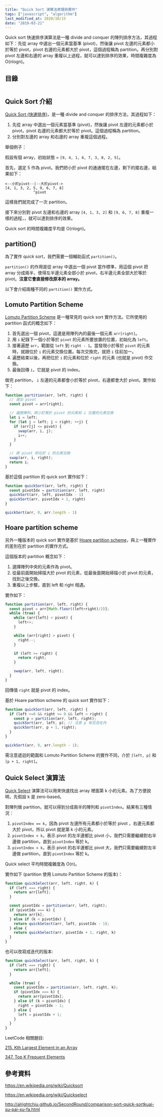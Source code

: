 ```yaml
---
title: "Quick Sort 演算法原理與實作"
tags: ["javascript", "algorithm"]
last_modified_at: 2020/10/15
date: "2019-03-21"
---
```


Quick sort 快速排序演算法是一種 divide and conquer 的陣列排序方法，其過程如下：先從 array 中選出一個元素當基準 (pivot)，然後讓 pivot 左邊的元素都小於等於 pivot，pivot 右邊的元素都大於 pivot，這個過程稱為 partition。再分別對 pivot 左邊和右邊的 array 重複以上過程，就可以達到排序的效果，時間複雜度為 O(nlogn)。

## 目錄

```toc
```

## Quick Sort 介紹

[Quick Sort (快速排序)](https://en.wikipedia.org/wiki/Quicksort)，是一種 divide and conquer 的排序方法，其過程如下：

1. 先從 array 中選出一個元素當基準 (pivot)，然後讓 pivot 左邊的元素都小於 pivot，pivot 右邊的元素都大於等於 pivot。這個過程稱為 partition。
2. 分別對左邊的 array 和右邊的 array 重複這個過程。

舉個例子：

假設有個 array，初始狀態 = `[9, 4, 1, 6, 7, 3, 8, 2, 5]`。

首先，選定 5 作為 pivot。我們把小於 pivot 的通通擺在左邊，剩下的擺右邊，結果如下：

```
<--小於pivot--|--大於pivot->
[4, 1, 3, 2, 5, 9, 6, 7, 8]
             ^pivot
```

這樣我們就完成了一次 partition。

接下來分別對 pivot 左邊和右邊的 array `[4, 1, 3, 2]` 和 `[9, 6, 7, 8]` 重複一樣的過程，，就可以達到排序的效果。

Quick sort 的時間複雜度平均是 O(nlogn)。

## partition()

為了實作 quick sort，我們需要一個輔助函式 `partition()`。

`partition()` 的作用是從 array 中選出一個 pivot 當作標準，用這個 pivot 把 array 分成兩半，使得左半邊元素全部小於 pivot，右半邊元素全部大於等於 pivot。**注意它會直接修改原本的 array。**

以下會介紹兩種不同的 `partition()` 實作方式。

## Lomuto Partition Scheme

[Lomuto Partition Scheme](https://en.wikipedia.org/wiki/Quicksort#Lomuto_partition_scheme) 是一種常見的 quick sort 實作方法。它所使用的 partition 函式的概念如下：

1. 首先選出一個 pivot，這邊是用陣列內的最後一個元素 `arr[right]`。
2. 用 `i` 紀錄下一個小於等於 `pivot` 的元素所要放置的位置，初始化為 `left`。
3. 接著遍歷 `arr`，範圍從 `left` 到 `right - 1`。當發現小於等於 `pivot` 的元素時，就跟位於 `i` 的元素交換位置。每次交換完，就把 `i` 往前加一。
4. 遍歷結束以後，再把位於 `i` 的元素和位於 `right` 的元素 (也就是 pivot) 作交換。
5. 最後回傳 `i`，它就是 pivot 的 index。

做完 partition， `i` 左邊的元素都會小於等於 pivot，右邊都會大於 pivot。實作如下：

```Javascript
function partition(arr, left, right) {
  // 選出 pivot
  const pivot = arr[right];

  // 遍歷陣列，將小於等於 pivot 的元素和 i 位置的元素交換
  let i = left;
  for (let j = left; j < right; ++j) {
    if (arr[j] <= pivot) {
      swap(arr, i, j);
      i++;
    }
  }

  // 將 pivot 和位於 i 的元素交換
  swap(arr, i, right);
  return i;
}
```

基於這個 partition 的 quick sort 實作如下：

```js
function quickSort(arr, left, right) {
  const pivotIdx = partition(arr, left, right)
  quickSort(arr, left, pivotIdx - 1)
  quickSort(arr, pivotIdx + 1, right)
}

quickSort(arr, 0, arr.length - 1)
```

## Hoare partition scheme

另外一種版本的 quick sort 實作是基於 [Hoare partition scheme](https://en.wikipedia.org/wiki/Quicksort#Hoare_partition_scheme)，與上一種實作的差別在於 partition 的實作方式。

這個版本的 partition 概念如下：

1. 選擇陣列中央的元素作為 pivot。
2. 從最前面開始掃描大於 pivot 的元素，從最後面開始掃描小於 pivot 的元素，找到之後交換。
3. 重複以上步驟，直到 left 和 right 相遇。

實作如下：

```Javascript
function partition(arr, left, right) {
  const pivot = arr[Math.floor((left+right)/2)];
  while (true) {
    while (arr[left] < pivot) {
      left++;
    }

    while (arr[right] > pivot) {
      right--;
    }

    if (left >= right) {
      return right;
    }

    swap(arr, left, right);
  }
}
```

回傳值 `right` 就是 pivot 的 index。

基於 Hoare partition scheme 的 quick sort 實作如下：

```Javascript
function quickSort(arr, left, right) {
  if (left >=0 && right >= 0 && left < right) {
    const p = partition(arr, left, right);
    quickSort(arr, left, p); // 注意 p 有包含在內
    quickSort(arr, p + 1, right);
  }
}

quickSort(arr, 0, arr.length - 1);
```

需注意遞迴的範圍和 Lomuto Partition Scheme 的實作不同，介於 `[left, p]` 和 `[p + 1, right]`。

## Quick Select 演算法

[Quick Select](https://en.wikipedia.org/wiki/Quickselect) 演算法可以用來快速找出 array 裡面第 k 小的元素。為了方便說明，先假設 k 是 zero-based。

對陣列做 partition，就可以得到分成兩半的陣列和 `pivotIndex`。結果有三種情況：

1. `pivotIndex == k`，因為 pivot 左邊所有元素都小於等於 pivot ，右邊元素都大於 pivot，所以 pivot 就是第 k 小的元素。
2. `pivotIndex < k`，表示 pivot 的左半邊都比 pivot 小，我們只需要繼續對右半邊做 partition，直到 `pivotIndex` 等於 k。
3. `pivotIndex > k`，表示 pivot 的右半邊都比 pivot 大，我們只需要繼續對左半邊做 partition，直到 `pivotIndex` 等於 k。

Quick select 平均時間複雜度為 O(n)。

實作如下 (partition 使用 Lomuto Partition Scheme 的版本)：

```Javascript
function quickSelect(arr, left, right, k) {
  if (left === right) {
    return arr[left];
  }

  const pivotIdx = partition(arr, left, right);
  if (pivotIdx === k) {
    return arr[k];
  } else if (k < pivotIdx) {
    return quickSelect(arr, left, pivotIdx - 1);
  } else {
    return quickSelect(arr, pivotIdx + 1, right, k)
  }
}
```

也可以改寫成迭代的版本:

```Javascript
function quickSelect(arr, left, right, k) {
  if (left === right) {
    return arr[left];
  }

  while (true) {
    const pivotIdx = partition(arr, left, right, k);
    if (pivotIdx === k) {
      return arr[pivotIdx];
    } else if (k < pivotIdx) {
      right = pivotIdx - 1;
    } else {
      left = pivotIdx + 1;
    }
  }
}
```

LeetCode 相關題目:

[215. Kth Largest Element in an Array](https://leetcode.com/problems/kth-largest-element-in-an-array/)

[347. Top K Frequent Elements](https://leetcode.com/problems/top-k-frequent-elements/)

## 參考資料

https://en.wikipedia.org/wiki/Quicksort

https://en.wikipedia.org/wiki/Quickselect

http://alrightchiu.github.io/SecondRound/comparison-sort-quick-sortkuai-su-pai-xu-fa.html

